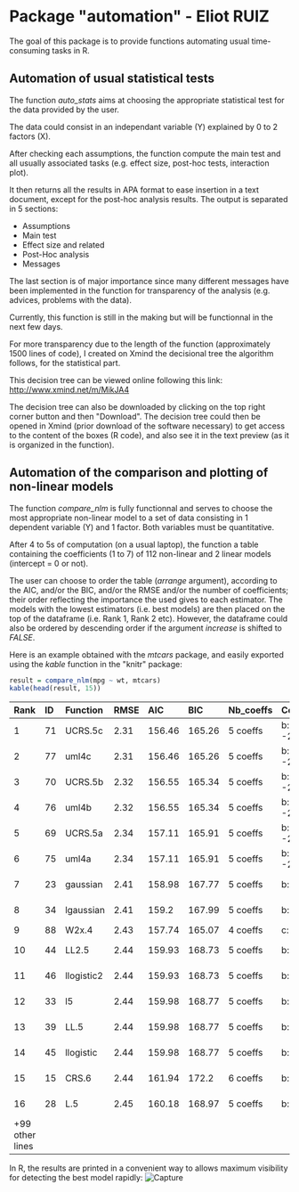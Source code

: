 # Package "automation" - Eliot RUIZ

The goal of this package is to provide functions automating usual time-consuming tasks in R.


## Automation of usual statistical tests

The function *auto_stats* aims at choosing the appropriate statistical test for the data provided by the user. 

The data could consist in an independant variable (Y) explained by 0 to 2 factors (X).

After checking each assumptions, the function compute the main test and all usually associated tasks (e.g. effect size, post-hoc tests, interaction plot).

It then returns all the results in APA format to ease insertion in a text document, except for the post-hoc analysis results. The output is separated in 5 sections: 
  - Assumptions
  - Main test
  - Effect size and related 
  - Post-Hoc analysis
  - Messages

The last section is of major importance since many different messages have been implemented in the function for transparency of the analysis (e.g. advices, problems with the data).

Currently, this function is still in the making but will be functionnal in the next few days.

For more transparency due to the length of the function (approximately 1500 lines of code), I created on Xmind the decisional tree the algorithm follows, for the statistical part. 

This decision tree can be viewed online following this link: http://www.xmind.net/m/MikJA4

The decision tree can also be downloaded by clicking on the top right corner button and then "Download". The decision tree could then be opened in Xmind (prior download of the software necessary) to get access to the content of the boxes (R code), and also see it in the text preview (as it is organized in the function).


## Automation of the comparison and plotting of non-linear models

The function *compare_nlm* is fully functionnal and serves to choose the most appropriate non-linear model to a set of data consisting in 1 dependent variable (Y) and 1 factor. Both variables must be quantitative.

After 4 to 5s of computation (on a usual laptop), the function a table containing the coefficients (1 to 7) of 112 non-linear and 2 linear models (intercept = 0 or not).

The user can choose to order the table (*arrange* argument), according to the AIC, and/or the BIC, and/or the RMSE and/or the number of coefficients; their order reflecting the importance the used gives to each estimator. The models with the lowest estimators (i.e. best models) are then placed on the top of the dataframe (i.e. Rank 1, Rank 2 etc). However, the dataframe could also be ordered by descending order if the argument *increase* is shifted to *FALSE*.

Here is an example obtained with the *mtcars* package, and easily exported using the *kable* function in the "knitr" package:
```r
result = compare_nlm(mpg ~ wt, mtcars)
kable(head(result, 15))
```

|Rank  |ID   |    Function      |RMSE   | AIC    | BIC    |Nb_coeffs  |  Coeff_1    | Coeff_2    |   Coeff_3     | Coeff_4    | Coeff_5    | Coeff_6   |Coeff_7   |
|:-----|:----|:-----------------|:------|:-------|:-------|:----------|:------------|:-----------|:--------------|:-----------|:-----------|:----------|:---------|
|1     |71   |UCRS.5c           |2.31   |156.46  |165.26  |5 coeffs   |b: -274.58   |c: 93.75    |d: 30.07       |e: 2.26     |f: 158.28   |           |          |
|2     |77   |uml4c             |2.31   |156.46  |165.26  |5 coeffs   |b: -274.58   |c: 93.75    |d: 30.07       |e: 2.26     |f: 158.28   |           |          |
|3     |70   |UCRS.5b           |2.32   |156.55  |165.34  |5 coeffs   |b: -249.34   |c: 69.84    |d: 30.07       |e: 2.26     |f: 89.31    |           |          |
|4     |76   |uml4b             |2.32   |156.55  |165.34  |5 coeffs   |b: -249.34   |c: 69.84    |d: 30.07       |e: 2.26     |f: 89.31    |           |          |
|5     |69   |UCRS.5a           |2.34   |157.11  |165.91  |5 coeffs   |b: -201.18   |c: 66.46    |d: 30.07       |e: 2.26     |f: 65.33    |           |          |
|6     |75   |uml4a             |2.34   |157.11  |165.91  |5 coeffs   |b: -201.18   |c: 66.46    |d: 30.07       |e: 2.26     |f: 65.33    |           |          |
|7     |23   |gaussian          |2.41   |158.98  |167.77  |5 coeffs   |b: 1.08      |c: -5.71    |d: 38.23       |e: 1.75     |f: 0.51     |           |          |
|8     |34   |lgaussian         |2.41   |159.2   |167.99  |5 coeffs   |b: 1.85      |c: -44.18   |d: 36.3        |e: 1.74     |f: 0.65     |           |          |
|9     |88   |W2x.4             |2.43   |157.74  |165.07  |4 coeffs   |c: 30.87     |d: 9.57     |e: 1.65        |t0: 1.83    |            |           |          |
|10    |44   |LL2.5             |2.44   |159.93  |168.73  |5 coeffs   |b: 33.35     |c: 2.05     |d: 31.13       |e: 0.62     |f: 0.03     |           |          |
|11    |46   |llogistic2        |2.44   |159.93  |168.73  |5 coeffs   |b: 33.35     |c: 2.05     |d: 31.13       |e: 0.62     |f: 0.03     |           |          |
|12    |33   |l5                |2.44   |159.98  |168.77  |5 coeffs   |b: 28.47     |c: 1.6      |d: 31.11       |e: 1.86     |f: 0.03     |           |          |
|13    |39   |LL.5              |2.44   |159.98  |168.77  |5 coeffs   |b: 28.47     |c: 1.6      |d: 31.11       |e: 1.86     |f: 0.03     |           |          |
|14    |45   |llogistic         |2.44   |159.98  |168.77  |5 coeffs   |b: 28.47     |c: 1.6      |d: 31.11       |e: 1.86     |f: 0.03     |           |          |
|15    |15   |CRS.6             |2.44   |161.94  |172.2   |6 coeffs   |b: 1.53      |c: 5.17     |d: 87.88       |e: 1.11     |f: -394.28  |g: -2.73   |          |
|16    |28   |L.5               |2.45   |160.18  |168.97  |5 coeffs   |b: 18.12     |c: 9.57     |d: 31.04       |e: 1.82     |f: 0.03     |           |          |
|+99 other lines  |   |          |   |     |     |  |      |     |        |     |     |    |   |

In R, the results are printed in a convenient way to allows maximum visibility for detecting the best model rapidly:
![Capture](https://user-images.githubusercontent.com/15387266/84198162-6d65ca00-aaa3-11ea-942e-534d4e07876e.PNG)









  

